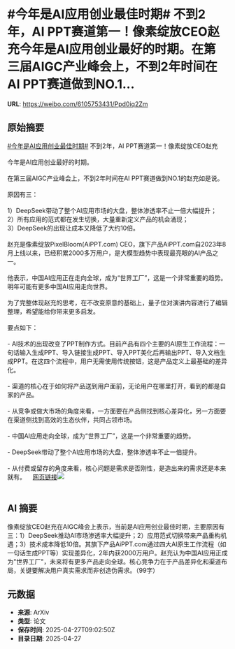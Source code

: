 # #今年是AI应用创业最佳时期# 不到2年，AI PPT赛道第一！像素绽放CEO赵充今年是AI应用创业最好的时期。在第三届AIGC产业峰会上，不到2年时间在AI PPT赛道做到NO.1...

**URL**: https://weibo.com/6105753431/Ppd0iq2Zm

## 原始摘要

<a href="https://m.weibo.cn/search?containerid=231522type%3D1%26t%3D10%26q%3D%23%E4%BB%8A%E5%B9%B4%E6%98%AFAI%E5%BA%94%E7%94%A8%E5%88%9B%E4%B8%9A%E6%9C%80%E4%BD%B3%E6%97%B6%E6%9C%9F%23&amp;extparam=%23%E4%BB%8A%E5%B9%B4%E6%98%AFAI%E5%BA%94%E7%94%A8%E5%88%9B%E4%B8%9A%E6%9C%80%E4%BD%B3%E6%97%B6%E6%9C%9F%23" data-hide=""><span class="surl-text">#今年是AI应用创业最佳时期#</span></a> 不到2年，AI PPT赛道第一！像素绽放CEO赵充<br><br>今年是AI应用创业最好的时期。<br><br>在第三届AIGC产业峰会上，不到2年时间在AI PPT赛道做到NO.1的赵充如是说。<br><br>原因有三：<br><br>1）DeepSeek带动了整个AI应用市场的大盘，整体渗透率不止一倍大幅提升；<br>2）所有应用的范式都在发生切换，大量重新定义产品的机会涌现；<br>3）DeepSeek的出现让成本又降低了大约10倍。<br><br>赵充是像素绽放PixelBloom(AiPPT.com) CEO，旗下产品AiPPT.com自2023年8月上线以来，已经积累2000多万用户，是大模型趋势中表现最亮眼的AI产品之一。<br><br>他表示，中国AI应用正在走向全球，成为“世界工厂”，这是一个非常重要的趋势。明年可能有更多中国AI应用走向世界。<br><br>为了完整体现赵充的思考，在不改变原意的基础上，量子位对演讲内容进行了编辑整理，希望能给你带来更多启发。<br><br>要点如下：<br><br>- AI技术的出现改变了PPT制作方式。目前产品有四个主要的AI原生工作流程：一句话输入生成PPT、导入链接生成PPT、导入PPT美化后再输出PPT、导入文档生成PPT。在这四个流程中，用户无需使用传统按钮，这是产品定义上最基础的差异化。<br><br>- 渠道的核心在于如何将产品送到用户面前，无论用户在哪里打开，看到的都是自家的产品。<br><br>- 从竞争或做大市场的角度来看，一方面要在产品侧找到核心差异化，另一方面要在渠道侧找到高效的生态伙伴，共同占领市场。<br><br>- 中国AI应用走向全球，成为“世界工厂”，这是一个非常重要的趋势。<br><br>- DeepSeek带动了整个AI应用市场的大盘，整体渗透率不止一倍提升。<br><br>- 从付费或留存的角度来看，核心问题是需求是否刚性，是造出来的需求还是本来就有。<a href="https://weibo.cn/sinaurl?u=https%3A%2F%2Fmp.weixin.qq.com%2Fs%2F8le2a-5kXIFJ-0Wsk4mvwA" data-hide=""><span class="url-icon"><img style="width: 1rem;height: 1rem" src="https://h5.sinaimg.cn/upload/2015/09/25/3/timeline_card_small_web_default.png" referrerpolicy="no-referrer"></span><span class="surl-text">网页链接</span></a><img style="" src="https://tvax3.sinaimg.cn/large/006Fd7o3ly1i0vgbtyx6hj30zk0np1kx.jpg" referrerpolicy="no-referrer"><br><br>

## AI 摘要

像素绽放CEO赵充在AIGC峰会上表示，当前是AI应用创业最佳时期，主要原因有三：1）DeepSeek推动AI市场渗透率大幅提升；2）应用范式切换带来产品重构机遇；3）技术成本降低10倍。其旗下产品AiPPT.com通过四大AI原生工作流程（如一句话生成PPT等）实现差异化，2年内获2000万用户。赵充认为中国AI应用正成为"世界工厂"，未来将有更多产品走向全球。核心竞争力在于产品差异化和渠道布局，关键要解决用户真实需求而非创造伪需求。（99字）

## 元数据

- **来源**: ArXiv
- **类型**: 论文
- **保存时间**: 2025-04-27T09:02:50Z
- **目录日期**: 2025-04-27
